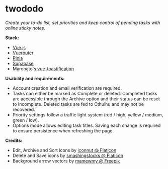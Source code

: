 # twododo

<i>Create your to-do list, set priorities and keep control of pending tasks with online sticky notes.</i>

<b>Stack:</b>

<ul>
<li><a href="https://vuejs.org/">Vue.js</a></li>
<li><a href="https://router.vuejs.org/">Vuerouter</a></li>
<li><a href="https://pinia.vuejs.org/">Pinia</a></li>
<li><a href="https://app.supabase.com">Supabase</a></li>
<li>Maronato's <a href="https://github.com/Maronato/vue-toastification">vue-toastification</a></li>
</ul>

<b>Usability and requirements:</b>

<ul>
        <li>Account creation and email verification are required.</li>
        <li>Tasks can either be marked as Complete or deleted. Completed tasks are accessible through the Archive option and their status can be reset to Incomplete. Deleted tasks are fed to Cthulhu and may not be recovered.</li>
        <li>Priority settings follow a traffic light system (red / high, yellow / medium, green / low).</li>
        <li>Options mode allows editing task titles. Saving each change is required to ensure persistence when refreshing the page.</li>
</ul>

<b>Credits:</b>

<ul>
<li>Edit, Archive and Sort icons by <a href="https://www.flaticon.com/free-icons/pencil" title="pencil icons">iconnut @ Flaticon</a></li>
<li>Delete and Save icons by <a href="https://www.flaticon.com/free-icons/floppy-disk" title="floppy disk icons">smashingstocks @ Flaticon</a></li>
<li>Background arrow vectors by <a href="https://www.freepik.com/free-vector/set-hand-drawn-black-arrow-sign-symbol-element-doodle-design_20338992.htm#query=doodle%20design&position=13&from_view=keyword">mamewmy @ Freepik</a></li>
</ul>
